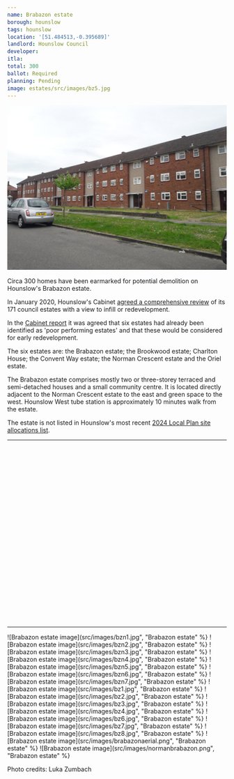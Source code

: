 ```yaml
---
name: Brabazon estate 
borough: hounslow 
tags: hounslow
location: '[51.484513,-0.395689]'
landlord: Hounslow Council
developer:
itla:
total: 300
ballot: Required
planning: Pending
image: estates/src/images/bz5.jpg
---
```

![Brabazon estate image](src/images/bz5.jpg)

Circa 300 homes have been earmarked for potential demolition on Hounslow's Brabazon estate.

In January 2020, Hounslow's Cabinet [agreed a comprehensive review](https://democraticservices.hounslow.gov.uk/documents/s157644/CEX432%20Housing%20Estate%20Regeneration%20Programme.pdf) of its 171 council estates with a view to infill or redevelopment.

In the [Cabinet report](https://democraticservices.hounslow.gov.uk/documents/s157644/CEX432%20Housing%20Estate%20Regeneration%20Programme.pdf) it was agreed that six estates had already been identified as 'poor performing estates' and that these would be considered for early redevelopment.

The six estates are: the Brabazon estate; the Brookwood estate; Charlton House; the Convent Way estate; the Norman Crescent estate and the Oriel estate.

The Brabazon estate comprises mostly two or three-storey terraced and semi-detached houses and a small community centre. It is located directly adjacent to the Norman Crescent estate to the east and green space to the west. Hounslow West tube station is approximately 10 minutes walk from the estate.

The estate is not listed in Hounslow's most recent [2024 Local Plan site allocations list](https://lbhounslow.sharepoint.com/sites/InternetLinks/pp/Shared%20Documents/Forms/AllItems.aspx?id=%2Fsites%2FInternetLinks%2Fpp%2FShared%20Documents%2FOther%20%28NOT%20on%20website%29%2FReg%2019%20Local%20Plan%202020%2D2041%20Site%20Allocations%20for%20consultation%20link%20from%20interactive%20Local%20Plan%2FHounslow%20Local%20Plan%202020%2D2041%20Chapter%2012%20%2D%20Site%20Allocations%20%28Reg%2019%29%2Epdf&parent=%2Fsites%2FInternetLinks%2Fpp%2FShared%20Documents%2FOther%20%28NOT%20on%20website%29%2FReg%2019%20Local%20Plan%202020%2D2041%20Site%20Allocations%20for%20consultation%20link%20from%20interactive%20Local%20Plan&p=true&ga=1).

---

<!------------THE CODE BELOW RENDERS THE MAP - DO NOT EDIT! ---------------------------->

<div id="map" style="width: 100%; height: 400px;"></div>

<script>
  var map = L.map('map').setView({{ location }}, 13);
  L.tileLayer('https://tile.openstreetmap.org/{z}/{x}/{y}.png', {
  maxZoom: 19,
attribution: '&copy; <a href="http://www.openstreetmap.org/copyright">OpenStreetMap</a>'
}).addTo(map);
var circle = L.circle({{ location }}, {
    color: 'red',
    fillColor: '#f03',
    fillOpacity: 0.5,
    radius: 500
}).addTo(map);
</script>

---

  ![Brabazon estate image](src/images/bzn1.jpg", "Brabazon estate" %}
  ![Brabazon estate image](src/images/bzn2.jpg", "Brabazon estate" %}
  ![Brabazon estate image](src/images/bzn3.jpg", "Brabazon estate" %}
  ![Brabazon estate image](src/images/bzn4.jpg", "Brabazon estate" %}
  ![Brabazon estate image](src/images/bzn5.jpg", "Brabazon estate" %}
  ![Brabazon estate image](src/images/bzn6.jpg", "Brabazon estate" %}
  ![Brabazon estate image](src/images/bzn7.jpg", "Brabazon estate" %}
  ![Brabazon estate image](src/images/bz1.jpg", "Brabazon estate" %}
  ![Brabazon estate image](src/images/bz2.jpg", "Brabazon estate" %}
  ![Brabazon estate image](src/images/bz3.jpg", "Brabazon estate" %}
  ![Brabazon estate image](src/images/bz4.jpg", "Brabazon estate" %}
  ![Brabazon estate image](src/images/bz6.jpg", "Brabazon estate" %}
  ![Brabazon estate image](src/images/bz7.jpg", "Brabazon estate" %}
  ![Brabazon estate image](src/images/bz8.jpg", "Brabazon estate" %}
  ![Brabazon estate image](src/images/brabazonaerial.png", "Brabazon estate" %}
  ![Brabazon estate image](src/images/normanbrabazon.png", "Brabazon estate" %}

Photo credits: Luka Zumbach
